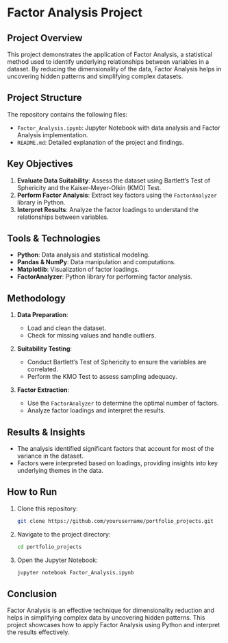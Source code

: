 
# Factor Analysis Project

## Project Overview

This project demonstrates the application of Factor Analysis, a statistical method used to identify underlying relationships between variables in a dataset. By reducing the dimensionality of the data, Factor Analysis helps in uncovering hidden patterns and simplifying complex datasets.

## Project Structure

The repository contains the following files:
- `Factor_Analysis.ipynb`: Jupyter Notebook with data analysis and Factor Analysis implementation.
- `README.md`: Detailed explanation of the project and findings.

## Key Objectives

1. **Evaluate Data Suitability**: Assess the dataset using Bartlett’s Test of Sphericity and the Kaiser-Meyer-Olkin (KMO) Test.
2. **Perform Factor Analysis**: Extract key factors using the `FactorAnalyzer` library in Python.
3. **Interpret Results**: Analyze the factor loadings to understand the relationships between variables.

## Tools & Technologies

- **Python**: Data analysis and statistical modeling.
- **Pandas & NumPy**: Data manipulation and computations.
- **Matplotlib**: Visualization of factor loadings.
- **FactorAnalyzer**: Python library for performing factor analysis.

## Methodology

1. **Data Preparation**:
   - Load and clean the dataset.
   - Check for missing values and handle outliers.
   
2. **Suitability Testing**:
   - Conduct Bartlett’s Test of Sphericity to ensure the variables are correlated.
   - Perform the KMO Test to assess sampling adequacy.

3. **Factor Extraction**:
   - Use the `FactorAnalyzer` to determine the optimal number of factors.
   - Analyze factor loadings and interpret the results.

## Results & Insights

- The analysis identified significant factors that account for most of the variance in the dataset.
- Factors were interpreted based on loadings, providing insights into key underlying themes in the data.

## How to Run

1. Clone this repository:
   ```bash
   git clone https://github.com/yourusername/portfolio_projects.git
   ```
2. Navigate to the project directory:
   ```bash
   cd portfolio_projects
   ```
3. Open the Jupyter Notebook:
   ```bash
   jupyter notebook Factor_Analysis.ipynb
   ```

## Conclusion

Factor Analysis is an effective technique for dimensionality reduction and helps in simplifying complex data by uncovering hidden patterns. This project showcases how to apply Factor Analysis using Python and interpret the results effectively.

